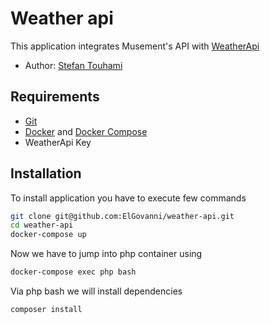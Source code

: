# Weather api
This application integrates Musement's API with [WeatherApi](https://www.weatherapi.com)

* Author: [Stefan Touhami](https://touhami.pl)

## Requirements
* [Git](https://git-scm.com/downloads)
* [Docker](https://docs.docker.com/install) and [Docker Compose](https://docs.docker.com/compose/install)
* WeatherApi Key

## Installation
To install application you have to execute few commands 
```bash
git clone git@github.com:ElGovanni/weather-api.git
cd weather-api
docker-compose up
```

Now we have to jump into php container using
```bash
docker-compose exec php bash
```

Via php bash we will install dependencies
```bash
composer install
```

